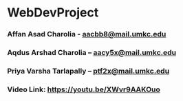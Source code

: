 # WebDevProject

### Affan Asad Charolia - aacbb8@mail.umkc.edu
### Aqdus Arshad Charolia – aacy5x@mail.umkc.edu
### Priya Varsha Tarlapally – ptf2x@mail.umkc.edu

### Video Link: https://youtu.be/XWvr9AAKOuo
